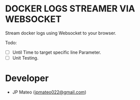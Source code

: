# DOCKER LOGS STREAMER VIA WEBSOCKET

Stream docker logs using Websocket to your browser.

Todo:
- [ ] Until Time to target specific line Parameter.
- [ ] Unit Testing.

# Developer
- JP Mateo (jpmateo022@gmail.com)
